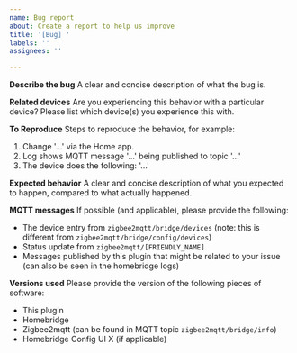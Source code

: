 ```yaml
---
name: Bug report
about: Create a report to help us improve
title: '[Bug] '
labels: ''
assignees: ''

---
```


**Describe the bug**
A clear and concise description of what the bug is.

**Related devices**
Are you experiencing this behavior with a particular device?
Please list which device(s) you experience this with.

**To Reproduce**
Steps to reproduce the behavior, for example:
1. Change '...' via the Home app.
2. Log shows MQTT message '...' being published to topic '...'
3. The device does the following: '...'

**Expected behavior**
A clear and concise description of what you expected to happen, compared to what actually happened.

**MQTT messages**
If possible (and applicable), please provide the following:
* The device entry from `zigbee2mqtt/bridge/devices` (note: this is different from `zigbee2mqtt/bridge/config/devices`)
* Status update from `zigbee2mqtt/[FRIENDLY_NAME]`
* Messages published by this plugin that might be related to your issue (can also be seen in the homebridge logs)

**Versions used**
Please provide the version of the following pieces of software:
 - This plugin
 - Homebridge
 - Zigbee2mqtt (can be found in MQTT topic `zigbee2mqtt/bridge/info`)
 - Homebridge Config UI X (if applicable)
